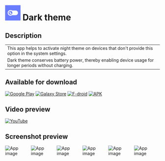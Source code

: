 # <img alt="Logo" src="https://github.com/phstudio2/images/blob/main/apps/darktheme.png" width="50" /> Dark theme

## Description

<table>
 <tr>
 <td> This app helps to activate night theme on devices that don't provide this option in the system settings.</td>
    </tr>
 <tr>
      <td>Dark theme conserves battery power, thereby enabling device usage for longer periods without charging.</td>
    </tr>
</table>

## Available for download
[![Google Play](https://img.shields.io/badge/Google_Play-414141?style=for-the-badge&logo=google-play&logoColor=white)](https://play.google.com/store/apps/details?id=com.phstudio.darktheme) [![Galaxy Store](https://shields.io/badge/Galaxy%20Store-e013a0?style=for-the-badge&logo=samsung&logoColor=white)](https://galaxystore.samsung.com/detail/com.phstudio.darktheme) [![F-droid](https://img.shields.io/badge/F%20Droid-1976D2?style=for-the-badge&logo=f-droid&logoColor=white)](https://f-droid.org/en/packages/com.phstudio.darktheme) [![APK](https://shields.io/badge/APK-7MB-58a6ff?style=for-the-badge&logo=github&logoColor=white)](https://github.com/phstudio2/Darktheme/releases/download/2.5/Darktheme2-5.apk)

## Video preview
[![YouTube](https://img.shields.io/badge/YouTube-%23FF0000.svg?style=for-the-badge&logo=YouTube&logoColor=white)](https://youtu.be/lm1OlARBgaM)

## Screenshot preview
<div style="display:flex;">
<img alt="App image" src="https://github.com/phstudio2/Darktheme/blob/master/fastlane/metadata/android/en-US/images/phoneScreenshots/shot_01.png?raw=true" width="30%">
<img alt="App image" src="https://github.com/phstudio2/Darktheme/blob/master/fastlane/metadata/android/en-US/images/phoneScreenshots/shot_02.png?raw=true" width="30%">
<img alt="App image" src="https://github.com/phstudio2/Darktheme/blob/master/fastlane/metadata/android/en-US/images/phoneScreenshots/shot_03.png?raw=true" width="30%">
<img alt="App image" src="https://github.com/phstudio2/Darktheme/blob/master/fastlane/metadata/android/en-US/images/phoneScreenshots/shot_04.png?raw=true" width="30%">
 <img alt="App image" src="https://github.com/phstudio2/Darktheme/blob/master/fastlane/metadata/android/en-US/images/phoneScreenshots/shot_05.png?raw=true" width="30%">
 <img alt="App image" src="https://github.com/phstudio2/Darktheme/blob/master/fastlane/metadata/android/en-US/images/phoneScreenshots/shot_06.png?raw=true" width="30%">
</div>